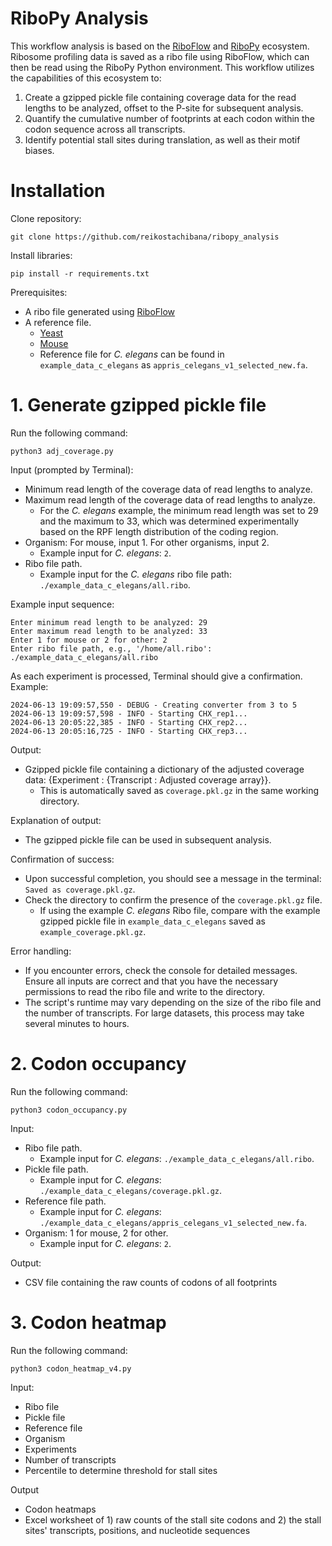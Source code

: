 # RiboPy Analysis

This workflow analysis is based on the [RiboFlow](https://github.com/ribosomeprofiling/riboflow) and [RiboPy](https://github.com/ribosomeprofiling/ribopy) ecosystem. Ribosome profiling data is saved as a ribo file using RiboFlow, which can then be read using the RiboPy Python environment. This workflow utilizes the capabilities of this ecosystem to:

1) Create a gzipped pickle file containing coverage data for the read lengths to be analyzed, offset to the P-site for subsequent analysis.
2) Quantify the cumulative number of footprints at each codon within the codon sequence across all transcripts.
3) Identify potential stall sites during translation, as well as their motif biases.

# Installation

Clone repository:

```
git clone https://github.com/reikostachibana/ribopy_analysis
```

Install libraries:

```
pip install -r requirements.txt
```

Prerequisites:
* A ribo file generated using [RiboFlow](https://github.com/ribosomeprofiling/riboflow)
* A reference file.
  * [Yeast](https://github.com/ribosomeprofiling/yeast_reference)
  * [Mouse](https://github.com/ribosomeprofiling/mouse_reference)
  * Reference file for _C. elegans_ can be found in `example_data_c_elegans` as `appris_celegans_v1_selected_new.fa`.

# 1. Generate gzipped pickle file

Run the following command:
```
python3 adj_coverage.py
```

Input (prompted by Terminal): 
* Minimum read length of the coverage data of read lengths to analyze. 
* Maximum read length of the coverage data of read lengths to analyze.
  * For the _C. elegans_ example, the minimum read length was set to 29 and the maximum to 33, which was determined experimentally based on the RPF length distribution of the coding region.
* Organism: For mouse, input 1. For other organisms, input 2.
  * Example input for _C. elegans_: `2`.
* Ribo file path.
  * Example input for the _C. elegans_ ribo file path: `./example_data_c_elegans/all.ribo`.
 
Example input sequence:
```
Enter minimum read length to be analyzed: 29
Enter maximum read length to be analyzed: 33
Enter 1 for mouse or 2 for other: 2
Enter ribo file path, e.g., '/home/all.ribo': ./example_data_c_elegans/all.ribo
```
As each experiment is processed, Terminal should give a confirmation. Example:
```
2024-06-13 19:09:57,550 - DEBUG - Creating converter from 3 to 5
2024-06-13 19:09:57,598 - INFO - Starting CHX_rep1...
2024-06-13 20:05:22,385 - INFO - Starting CHX_rep2...
2024-06-13 20:05:16,725 - INFO - Starting CHX_rep3...
```

Output:
* Gzipped pickle file containing a dictionary of the adjusted coverage data: {Experiment : {Transcript : Adjusted coverage array}}.
  * This is automatically saved as `coverage.pkl.gz` in the same working directory.

Explanation of output:
* The gzipped pickle file can be used in subsequent analysis.

Confirmation of success: 
* Upon successful completion, you should see a message in the terminal: `Saved as coverage.pkl.gz`.
* Check the directory to confirm the presence of the `coverage.pkl.gz` file.
  * If using the example _C. elegans_ Ribo file, compare with the example gzipped pickle file in `example_data_c_elegans` saved as `example_coverage.pkl.gz`.

Error handling:
* If you encounter errors, check the console for detailed messages. Ensure all inputs are correct and that you have the necessary permissions to read the ribo file and write to the directory.
* The script's runtime may vary depending on the size of the ribo file and the number of transcripts. For large datasets, this process may take several minutes to hours. 

# 2. Codon occupancy

Run the following command:
```
python3 codon_occupancy.py
```

Input:
* Ribo file path.
  * Example input for _C. elegans_: `./example_data_c_elegans/all.ribo`.
* Pickle file path.
  * Example input for _C. elegans_: `./example_data_c_elegans/coverage.pkl.gz`. 
* Reference file path.
  * Example input for _C. elegans_: `./example_data_c_elegans/appris_celegans_v1_selected_new.fa`.
* Organism: 1 for mouse, 2 for other.
  * Example input for _C. elegans_: `2`.

Output:
* CSV file containing the raw counts of codons of all footprints

# 3. Codon heatmap

Run the following command:
```
python3 codon_heatmap_v4.py
```

Input:
* Ribo file
* Pickle file
* Reference file
* Organism
* Experiments
* Number of transcripts
* Percentile to determine threshold for stall sites

Output
* Codon heatmaps
* Excel worksheet of 1) raw counts of the stall site codons and 2) the stall sites' transcripts, positions, and nucleotide sequences
